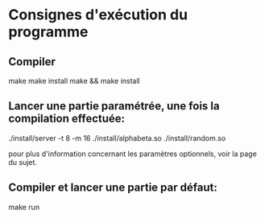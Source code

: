# Consignes d'exécution du programme

## Compiler

make
make install
make && make install

## Lancer une partie paramétrée, une fois la compilation effectuée:

./install/server -t 8 -m 16 ./install/alphabeta.so ./install/random.so

pour plus d'information concernant les paramètres optionnels, voir la page du sujet.

## Compiler et lancer une partie par défaut: 

make run
